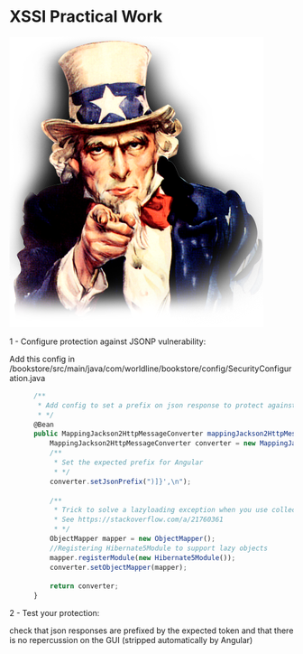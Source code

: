 # XSSI Practical Work

![pw](../../assets/uncle-pw.png)

1 - Configure protection against JSONP vulnerability:

Add this config in /bookstore/src/main/java/com/worldline/bookstore/config/SecurityConfiguration.java

``` typescript 
      /**
       * Add config to set a prefix on json response to protect against JSONP vulnerability
       * */
      @Bean
      public MappingJackson2HttpMessageConverter mappingJackson2HttpMessageConverter() {
          MappingJackson2HttpMessageConverter converter = new MappingJackson2HttpMessageConverter();
          /**
           * Set the expected prefix for Angular
           * */
          converter.setJsonPrefix(")]}',\n");
          
          /**
           * Trick to solve a lazyloading exception when you use collections in your entities
           * See https://stackoverflow.com/a/21760361
           * */        
          ObjectMapper mapper = new ObjectMapper();
          //Registering Hibernate5Module to support lazy objects
          mapper.registerModule(new Hibernate5Module());
          converter.setObjectMapper(mapper);
                 
          return converter;
      }
```
2 - Test your protection: 

check that json responses are prefixed by the expected token and that there is no repercussion on the GUI (stripped automatically by Angular)
